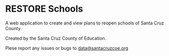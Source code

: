 # RESTORE Schools

A web application to create and view plans to reopen schools of Santa Cruz County.

Created by the Santa Cruz County of Education.

Plese report any issues or bugs to <a href="mailto:data@santacruzcoe.org">data@santacruzcoe.org

